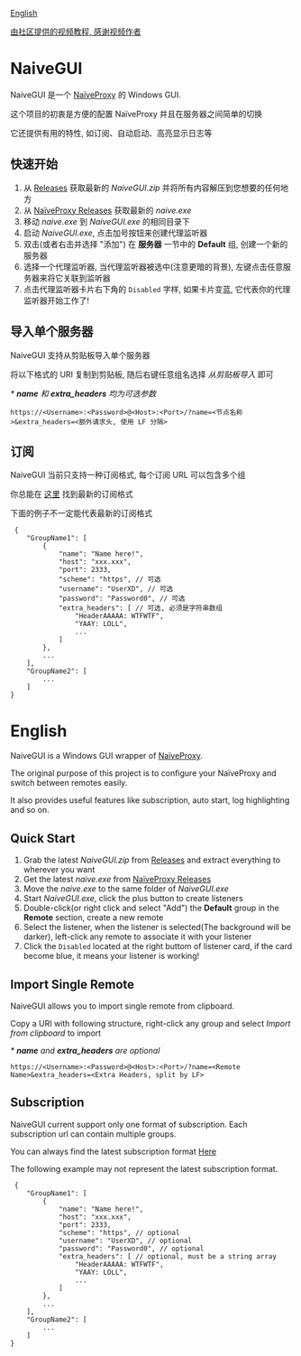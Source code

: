 [English](#English)

[由社区提供的视频教程, 感谢视频作者](https://youtu.be/p9MZMAvVLAA?t=510)

# NaiveGUI
NaiveGUI 是一个 [NaïveProxy](https://github.com/klzgrad/naiveproxy) 的  Windows GUI.

这个项目的初衷是方便的配置 NaïveProxy 并且在服务器之间简单的切换

它还提供有用的特性, 如订阅、自动启动、高亮显示日志等

## 快速开始
1. 从 [Releases](https://github.com/ExcitedCodes/NaiveGUI/releases) 获取最新的 _NaiveGUI.zip_ 并将所有内容解压到您想要的任何地方
2. 从 [NaïveProxy Releases](https://github.com/klzgrad/naiveproxy/releases) 获取最新的 _naive.exe_
3. 移动 _naive.exe_ 到 _NaiveGUI.exe_ 的相同目录下
4. 启动 _NaiveGUI.exe_, 点击加号按钮来创建代理监听器
5. 双击(或者右击并选择 "添加") 在 __服务器__ 一节中的 __Default__ 组, 创建一个新的服务器
6. 选择一个代理监听器, 当代理监听器被选中(注意更暗的背景), 左键点击任意服务器来将它关联到监听器
7. 点击代理监听器卡片右下角的 `Disabled` 字样, 如果卡片变蓝, 它代表你的代理监听器开始工作了!

## 导入单个服务器
NaiveGUI 支持从剪贴板导入单个服务器

将以下格式的 URI 复制到剪贴板, 随后右键任意组名选择 _从剪贴板导入_ 即可

_* __name__ 和 __extra_headers__ 均为可选参数_
```
https://<Username>:<Password>@<Host>:<Port>/?name=<节点名称>&extra_headers=<额外请求头, 使用 LF 分隔>
```

## 订阅
NaiveGUI 当前只支持一种订阅格式, 每个订阅 URL 可以包含多个组

你总能在 [这里](https://github.com/ExcitedCodes/NaiveGUI/blob/master/NaiveWPF/Data/Subscription.cs) 找到最新的订阅格式

下面的例子不一定能代表最新的订阅格式
```jsonc
 {
    "GroupName1": [
        {
            "name": "Name here!",
            "host": "xxx.xxx",
            "port": 2333,
            "scheme": "https", // 可选
            "username": "UserXD", // 可选
            "password": "Password0", // 可选
            "extra_headers": [ // 可选, 必须是字符串数组
                "HeaderAAAAA: WTFWTF",
                "YAAY: LOLL",
                ...
            ]
        },
        ...
    ],
    "GroupName2": [
        ...
    ]
}
```

# English
NaiveGUI is a Windows GUI wrapper of [NaïveProxy](https://github.com/klzgrad/naiveproxy).

The original purpose of this project is to configure your NaïveProxy and switch between remotes easily.

It also provides useful features like subscription, auto start, log highlighting and so on.

## Quick Start
1. Grab the latest _NaiveGUI.zip_ from [Releases](https://github.com/ExcitedCodes/NaiveGUI/releases) and extract everything to wherever you want
2. Get the latest _naive.exe_ from  [NaïveProxy Releases](https://github.com/klzgrad/naiveproxy/releases)
3. Move the _naive.exe_ to the same folder of _NaiveGUI.exe_
4. Start _NaiveGUI.exe_, click the plus button to create listeners
5. Double-click(or right click and select "Add") the __Default__ group in the __Remote__ section, create a new remote
6. Select the listener, when the listener is selected(The background will be darker), left-click any remote to associate it with your listener
7. Click the `Disabled` located at the right buttom of listener card, if the card become blue, it means your listener is working!

## Import Single Remote
NaiveGUI allows you to import single remote from clipboard.

Copy a URI with following structure, right-click any group and select _Import from clipboard_ to import

_* __name__ and __extra_headers__ are optional_
```
https://<Username>:<Password>@<Host>:<Port>/?name=<Remote Name>&extra_headers=<Extra Headers, split by LF>
```

## Subscription
NaiveGUI current support only one format of subscription. Each subscription url can contain multiple groups.

You can always find the latest subscription format [Here](https://github.com/ExcitedCodes/NaiveGUI/blob/master/NaiveWPF/Data/Subscription.cs)

The following example may not represent the latest subscription format.
```jsonc
 {
    "GroupName1": [
        {
            "name": "Name here!",
            "host": "xxx.xxx",
            "port": 2333,
            "scheme": "https", // optional
            "username": "UserXD", // optional
            "password": "Password0", // optional
            "extra_headers": [ // optional, must be a string array
                "HeaderAAAAA: WTFWTF",
                "YAAY: LOLL",
                ...
            ]
        },
        ...
    ],
    "GroupName2": [
        ...
    ]
}
```
